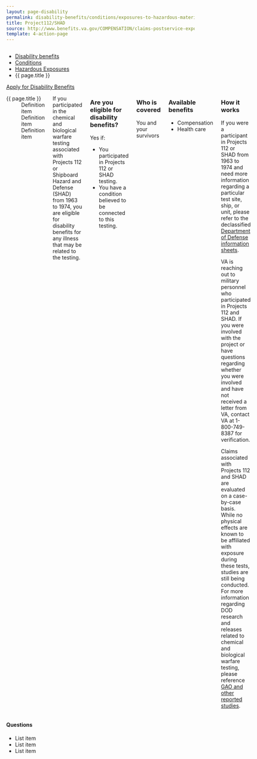 ```yaml
---
layout: page-disability
permalink: disability-benefits/conditions/exposures-to-hazardous-materials/project112-SHAD/index.html
title: Project112/SHAD
source: http://www.benefits.va.gov/COMPENSATION/claims-postservice-exposures-project_112_shad.asp
template: 4-action-page
---
```


<div class="splash" markdown="0">
<div class="row" markdown="0">
<div class="small-12 columns" markdown="0">

<ul class="breadcrumbs" role="menubar" aria-label="Primary">
<li class="parent"><a href="{{ site.url }}/disability-benefits/">Disability benefits</a></li>
<li class="parent"><a href="{{ site.url }}/disability-benefits/conditions/">Conditions</a></li>
<li class="parent"><a href="{{ site.url }}/disability-benefits/conditions/exposures-to-hazardous-materials/">Hazardous Exposures</a></li>
<li class="active">{{ page.title }}</li>
</ul>

</div>
</div>
</div>

<div class="main" role="main" markdown="0">

<div class="action-bar">
  <div class="row">
    <div class="small-12 columns">
      <a class="button small start" href="{{ site.url}}/disability-benefits/get/">Apply for Disability Benefits</a>
    </div>
  </div>  
</div>

<div class="section one" markdown="0">
<div class="primary" markdown="0">
<div class="row" markdown="0">
<div class="small-12 medium-8 columns">

<dl class="panel-list plain">
<dt>{{ page.title }}</dt>
<dd>Definition item</dd>
<dd>Definition item</dd>
<dd>Definition item</dd>
</dl>


<div markdown="1">

If you participated in the chemical and biological warfare testing associated with Projects 112 or Shipboard Hazard and Defense (SHAD) from 1963 to 1974, you are eligible for disability benefits for any illness that may be related to the testing.

</div>

<div class="call-out" markdown="1">

### Are you eligible for disability benefits?

Yes if:

-	You participated in Projects 112 or SHAD testing.
-	You have a condition believed to be connected to this testing.

</div>

<div class="call-out" markdown="1">

### Who is covered

You and your survivors

</div>

<div class="call-out" markdown="1">

### Available benefits

-	Compensation
-	Health care

</div>

<div class="call-out" markdown="1">

### How it works

If you were a participant in Projects 112 or SHAD from 1963 to 1974 and need more information regarding a particular test site, ship, or unit, please refer to the declassified [Department of Defense information sheets]( http://www.health.mil/Military-Health-Topics/Health-Readiness/Environmental-Exposures/Project-112-SHAD/Fact-Sheets).

VA is reaching out to military personnel who participated in Projects 112 and SHAD. If you were involved with the project or have questions regarding whether you were involved and have not received a letter from VA, contact VA at 1-800-749-8387 for verification.

Claims associated with Projects 112 and SHAD are evaluated on a case-by-case basis. While no physical effects are known to be affiliated with exposure during these tests, studies are still being conducted. For more information regarding DOD research and releases related to chemical and biological warfare testing, please reference [GAO and other reported studies]( http://www.health.mil/Military-Health-Topics/Health-Readiness/Environmental-Exposures/Project-112-SHAD/Other-Documents).

</div>

</div>

<div class="small-12 medium-4 columns" markdown="0">
<div markdown="0">

<h4 class="highlight">Questions</h4>

<ul class="plain">

<li>List item</li>
<li>List item</li>
<li>List item</li>

</ul>
</div>
</div>

</div>
</div>


</div>

